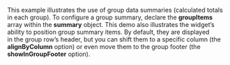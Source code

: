 This example illustrates the use of&nbsp;group data summaries (calculated totals in&nbsp;each group). To&nbsp;configure a&nbsp;group summary, declare the **groupItems** array within the **summary** object. This demo also illustrates the widget&rsquo;s ability to&nbsp;position group summary items. By&nbsp;default, they are displayed in&nbsp;the group row&rsquo;s header, but you can shift them to&nbsp;a&nbsp;specific column (the **alignByColumn** option) or&nbsp;even move them to&nbsp;the group footer (the **showInGroupFooter** option).